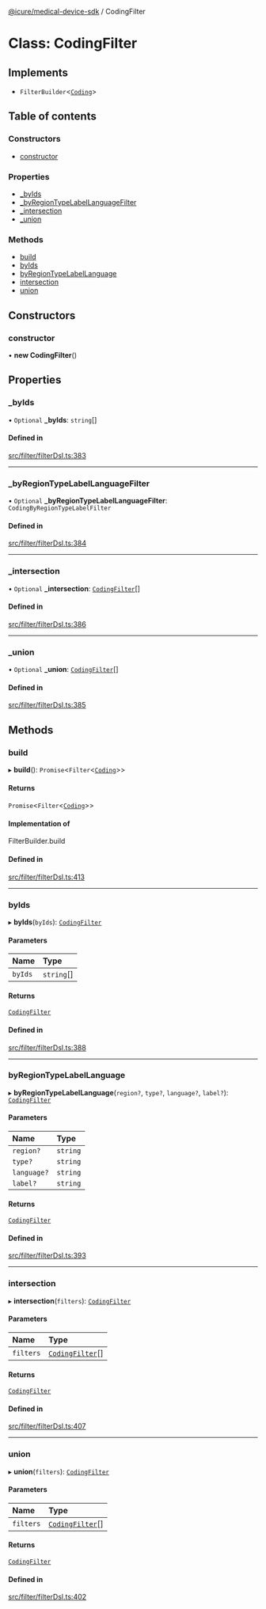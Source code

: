 [@icure/medical-device-sdk](../modules.md) / CodingFilter

# Class: CodingFilter

## Implements

- `FilterBuilder`<[`Coding`](Coding.md)\>

## Table of contents

### Constructors

- [constructor](CodingFilter.md#constructor)

### Properties

- [\_byIds](CodingFilter.md#_byids)
- [\_byRegionTypeLabelLanguageFilter](CodingFilter.md#_byregiontypelabellanguagefilter)
- [\_intersection](CodingFilter.md#_intersection)
- [\_union](CodingFilter.md#_union)

### Methods

- [build](CodingFilter.md#build)
- [byIds](CodingFilter.md#byids)
- [byRegionTypeLabelLanguage](CodingFilter.md#byregiontypelabellanguage)
- [intersection](CodingFilter.md#intersection)
- [union](CodingFilter.md#union)

## Constructors

### constructor

• **new CodingFilter**()

## Properties

### \_byIds

• `Optional` **\_byIds**: `string`[]

#### Defined in

[src/filter/filterDsl.ts:383](https://github.com/icure/icure-medical-device-js-sdk/blob/3aae8f0/src/filter/filterDsl.ts#L383)

___

### \_byRegionTypeLabelLanguageFilter

• `Optional` **\_byRegionTypeLabelLanguageFilter**: `CodingByRegionTypeLabelFilter`

#### Defined in

[src/filter/filterDsl.ts:384](https://github.com/icure/icure-medical-device-js-sdk/blob/3aae8f0/src/filter/filterDsl.ts#L384)

___

### \_intersection

• `Optional` **\_intersection**: [`CodingFilter`](CodingFilter.md)[]

#### Defined in

[src/filter/filterDsl.ts:386](https://github.com/icure/icure-medical-device-js-sdk/blob/3aae8f0/src/filter/filterDsl.ts#L386)

___

### \_union

• `Optional` **\_union**: [`CodingFilter`](CodingFilter.md)[]

#### Defined in

[src/filter/filterDsl.ts:385](https://github.com/icure/icure-medical-device-js-sdk/blob/3aae8f0/src/filter/filterDsl.ts#L385)

## Methods

### build

▸ **build**(): `Promise`<`Filter`<[`Coding`](Coding.md)\>\>

#### Returns

`Promise`<`Filter`<[`Coding`](Coding.md)\>\>

#### Implementation of

FilterBuilder.build

#### Defined in

[src/filter/filterDsl.ts:413](https://github.com/icure/icure-medical-device-js-sdk/blob/3aae8f0/src/filter/filterDsl.ts#L413)

___

### byIds

▸ **byIds**(`byIds`): [`CodingFilter`](CodingFilter.md)

#### Parameters

| Name | Type |
| :------ | :------ |
| `byIds` | `string`[] |

#### Returns

[`CodingFilter`](CodingFilter.md)

#### Defined in

[src/filter/filterDsl.ts:388](https://github.com/icure/icure-medical-device-js-sdk/blob/3aae8f0/src/filter/filterDsl.ts#L388)

___

### byRegionTypeLabelLanguage

▸ **byRegionTypeLabelLanguage**(`region?`, `type?`, `language?`, `label?`): [`CodingFilter`](CodingFilter.md)

#### Parameters

| Name | Type |
| :------ | :------ |
| `region?` | `string` |
| `type?` | `string` |
| `language?` | `string` |
| `label?` | `string` |

#### Returns

[`CodingFilter`](CodingFilter.md)

#### Defined in

[src/filter/filterDsl.ts:393](https://github.com/icure/icure-medical-device-js-sdk/blob/3aae8f0/src/filter/filterDsl.ts#L393)

___

### intersection

▸ **intersection**(`filters`): [`CodingFilter`](CodingFilter.md)

#### Parameters

| Name | Type |
| :------ | :------ |
| `filters` | [`CodingFilter`](CodingFilter.md)[] |

#### Returns

[`CodingFilter`](CodingFilter.md)

#### Defined in

[src/filter/filterDsl.ts:407](https://github.com/icure/icure-medical-device-js-sdk/blob/3aae8f0/src/filter/filterDsl.ts#L407)

___

### union

▸ **union**(`filters`): [`CodingFilter`](CodingFilter.md)

#### Parameters

| Name | Type |
| :------ | :------ |
| `filters` | [`CodingFilter`](CodingFilter.md)[] |

#### Returns

[`CodingFilter`](CodingFilter.md)

#### Defined in

[src/filter/filterDsl.ts:402](https://github.com/icure/icure-medical-device-js-sdk/blob/3aae8f0/src/filter/filterDsl.ts#L402)

